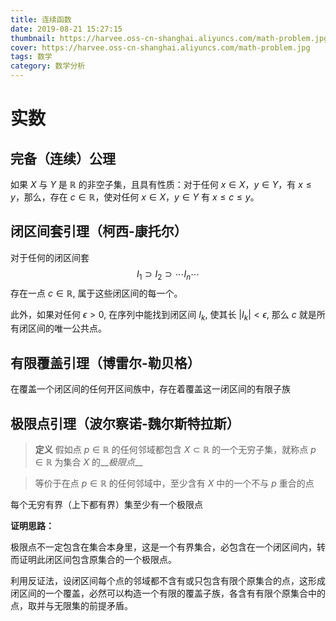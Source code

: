 ```yaml
---
title: 连续函数
date: 2019-08-21 15:27:15
thumbnail: https://harvee.oss-cn-shanghai.aliyuncs.com/math-problem.jpg
cover: https://harvee.oss-cn-shanghai.aliyuncs.com/math-problem.jpg
tags: 数学
category: 数学分析
---
```


# 实数

## 完备（连续）公理

如果 $X$ 与 $Y$ 是 $\mathbb{R}$ 的非空子集，且具有性质：对于任何 $x \in X$，$y \in Y$，有 $x \le y$，那么，存在 $c \in \mathbb{R}$，使对任何 $x \in X$，$y \in Y$ 有 $x \le c \le y$。


## 闭区间套引理（柯西-康托尔）

对于任何的闭区间套
$$
I_1 \supset I_2 \supset \cdots I_n \cdots
$$
存在一点 $c \in \mathbb{R}$, 属于这些闭区间的每一个。

此外，如果对任何 $\epsilon > 0$, 在序列中能找到闭区间 $I_k$, 使其长 $|I_k| < \epsilon$, 那么 $c$ 就是所有闭区间的唯一公共点。


## 有限覆盖引理（博雷尔-勒贝格）

在覆盖一个闭区间的任何开区间族中，存在着覆盖这一闭区间的有限子族


## 极限点引理（波尔察诺-魏尔斯特拉斯）

> **定义** 假如点 $p \in \mathbb{R}$ 的任何邻域都包含 $X \subset \mathbb{R}$ 的一个无穷子集，就称点 $p \in \mathbb{R}$ 为集合 $X$ 的__*极限点*__

> 等价于在点 $p \in \mathbb{R}$ 的任何邻域中，至少含有 $X$ 中的一个不与 $p$ 重合的点 

每个无穷有界（上下都有界）集至少有一个极限点

__证明思路：__

极限点不一定包含在集合本身里，这是一个有界集合，必包含在一个闭区间内，转而证明此闭区间包含原集合的一个极限点。

利用反证法，设闭区间每个点的邻域都不含有或只包含有限个原集合的点，这形成闭区间的一个覆盖，必然可以构造一个有限的覆盖子族，各含有有限个原集合中的点，取并与无限集的前提矛盾。
